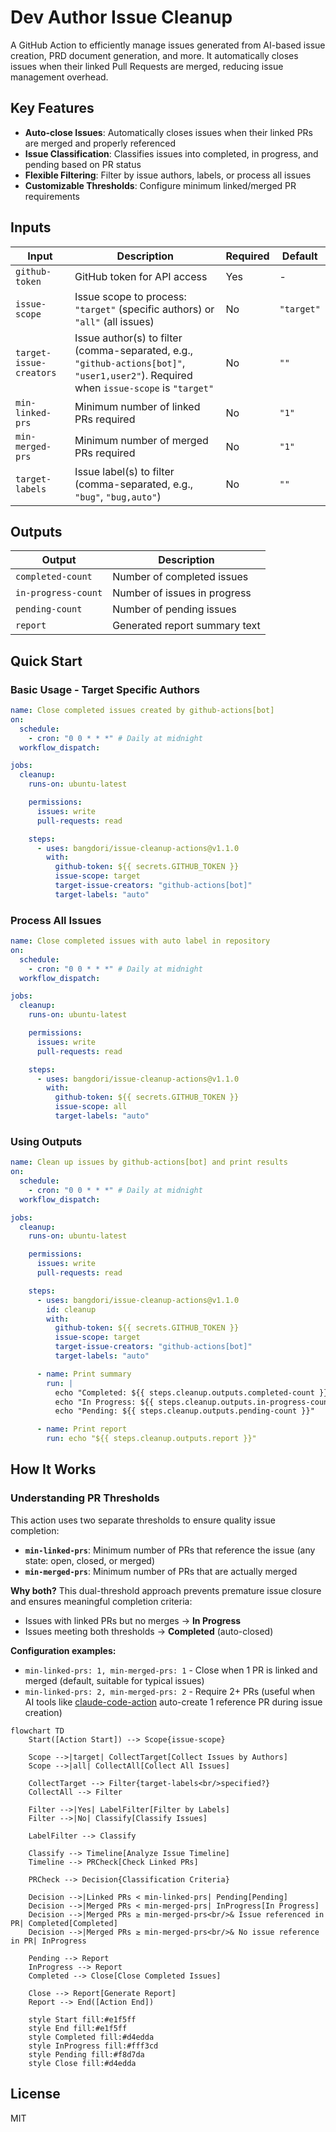 # Dev Author Issue Cleanup

A GitHub Action to efficiently manage issues generated from AI-based issue creation, PRD document generation, and more. It automatically closes issues when their linked Pull Requests are merged, reducing issue management overhead.

## Key Features

- **Auto-close Issues**: Automatically closes issues when their linked PRs are merged and properly referenced
- **Issue Classification**: Classifies issues into completed, in progress, and pending based on PR status
- **Flexible Filtering**: Filter by issue authors, labels, or process all issues
- **Customizable Thresholds**: Configure minimum linked/merged PR requirements

## Inputs

| Input                   | Description                                                                                                                            | Required | Default    |
| ----------------------- | -------------------------------------------------------------------------------------------------------------------------------------- | -------- | ---------- |
| `github-token`          | GitHub token for API access                                                                                                            | Yes      | -          |
| `issue-scope`           | Issue scope to process: `"target"` (specific authors) or `"all"` (all issues)                                                          | No       | `"target"` |
| `target-issue-creators` | Issue author(s) to filter (comma-separated, e.g., `"github-actions[bot]"`, `"user1,user2"`). Required when `issue-scope` is `"target"` | No       | `""`       |
| `min-linked-prs`        | Minimum number of linked PRs required                                                                                                  | No       | `"1"`      |
| `min-merged-prs`        | Minimum number of merged PRs required                                                                                                  | No       | `"1"`      |
| `target-labels`         | Issue label(s) to filter (comma-separated, e.g., `"bug"`, `"bug,auto"`)                                                                | No       | `""`       |

## Outputs

| Output              | Description                   |
| ------------------- | ----------------------------- |
| `completed-count`   | Number of completed issues    |
| `in-progress-count` | Number of issues in progress  |
| `pending-count`     | Number of pending issues      |
| `report`            | Generated report summary text |

## Quick Start

### Basic Usage - Target Specific Authors

```yaml
name: Close completed issues created by github-actions[bot]
on:
  schedule:
    - cron: "0 0 * * *" # Daily at midnight
  workflow_dispatch:

jobs:
  cleanup:
    runs-on: ubuntu-latest

    permissions:
      issues: write
      pull-requests: read

    steps:
      - uses: bangdori/issue-cleanup-actions@v1.1.0
        with:
          github-token: ${{ secrets.GITHUB_TOKEN }}
          issue-scope: target
          target-issue-creators: "github-actions[bot]"
          target-labels: "auto"
```

### Process All Issues

```yaml
name: Close completed issues with auto label in repository
on:
  schedule:
    - cron: "0 0 * * *" # Daily at midnight
  workflow_dispatch:

jobs:
  cleanup:
    runs-on: ubuntu-latest

    permissions:
      issues: write
      pull-requests: read

    steps:
      - uses: bangdori/issue-cleanup-actions@v1.1.0
        with:
          github-token: ${{ secrets.GITHUB_TOKEN }}
          issue-scope: all
          target-labels: "auto"
```

### Using Outputs

```yaml
name: Clean up issues by github-actions[bot] and print results
on:
  schedule:
    - cron: "0 0 * * *" # Daily at midnight
  workflow_dispatch:

jobs:
  cleanup:
    runs-on: ubuntu-latest

    permissions:
      issues: write
      pull-requests: read

    steps:
      - uses: bangdori/issue-cleanup-actions@v1.1.0
        id: cleanup
        with:
          github-token: ${{ secrets.GITHUB_TOKEN }}
          issue-scope: target
          target-issue-creators: "github-actions[bot]"
          target-labels: "auto"

      - name: Print summary
        run: |
          echo "Completed: ${{ steps.cleanup.outputs.completed-count }}"
          echo "In Progress: ${{ steps.cleanup.outputs.in-progress-count }}"
          echo "Pending: ${{ steps.cleanup.outputs.pending-count }}"

      - name: Print report
        run: echo "${{ steps.cleanup.outputs.report }}"
```

## How It Works

### Understanding PR Thresholds

This action uses two separate thresholds to ensure quality issue completion:

- **`min-linked-prs`**: Minimum number of PRs that reference the issue (any state: open, closed, or merged)
- **`min-merged-prs`**: Minimum number of PRs that are actually merged

**Why both?** This dual-threshold approach prevents premature issue closure and ensures meaningful completion criteria:

- Issues with linked PRs but no merges → **In Progress**
- Issues meeting both thresholds → **Completed** (auto-closed)

**Configuration examples:**

- `min-linked-prs: 1, min-merged-prs: 1` - Close when 1 PR is linked and merged (default, suitable for typical issues)
- `min-linked-prs: 2, min-merged-prs: 2` - Require 2+ PRs (useful when AI tools like [claude-code-action](https://github.com/anthropics/claude-code-action) auto-create 1 reference PR during issue creation)

```mermaid
flowchart TD
    Start([Action Start]) --> Scope{issue-scope}

    Scope -->|target| CollectTarget[Collect Issues by Authors]
    Scope -->|all| CollectAll[Collect All Issues]

    CollectTarget --> Filter{target-labels<br/>specified?}
    CollectAll --> Filter

    Filter -->|Yes| LabelFilter[Filter by Labels]
    Filter -->|No| Classify[Classify Issues]

    LabelFilter --> Classify

    Classify --> Timeline[Analyze Issue Timeline]
    Timeline --> PRCheck[Check Linked PRs]

    PRCheck --> Decision{Classification Criteria}

    Decision -->|Linked PRs < min-linked-prs| Pending[Pending]
    Decision -->|Merged PRs < min-merged-prs| InProgress[In Progress]
    Decision -->|Merged PRs ≥ min-merged-prs<br/>& Issue referenced in PR| Completed[Completed]
    Decision -->|Merged PRs ≥ min-merged-prs<br/>& No issue reference in PR| InProgress

    Pending --> Report
    InProgress --> Report
    Completed --> Close[Close Completed Issues]

    Close --> Report[Generate Report]
    Report --> End([Action End])

    style Start fill:#e1f5ff
    style End fill:#e1f5ff
    style Completed fill:#d4edda
    style InProgress fill:#fff3cd
    style Pending fill:#f8d7da
    style Close fill:#d4edda
```

## License

MIT
